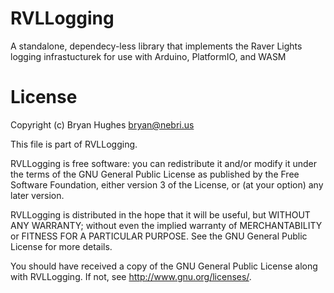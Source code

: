 # RVLLogging

A standalone, dependecy-less library that implements the Raver Lights logging infrastucturek for use with Arduino, PlatformIO, and WASM

# License

Copyright (c) Bryan Hughes <bryan@nebri.us>

This file is part of RVLLogging.

RVLLogging is free software: you can redistribute it and/or modify
it under the terms of the GNU General Public License as published by
the Free Software Foundation, either version 3 of the License, or
(at your option) any later version.

RVLLogging is distributed in the hope that it will be useful,
but WITHOUT ANY WARRANTY; without even the implied warranty of
MERCHANTABILITY or FITNESS FOR A PARTICULAR PURPOSE.  See the
GNU General Public License for more details.

You should have received a copy of the GNU General Public License
along with RVLLogging.  If not, see <http://www.gnu.org/licenses/>.
